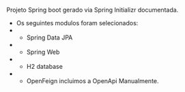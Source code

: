 Projeto Spring boot gerado via Spring Initializr documentada.
 * Os seguintes modulos foram selecionados:
 * - Spring Data JPA
 * - Spring Web
 * - H2 database
 * - OpenFeign
  incluimos a OpenApi Manualmente.
 

